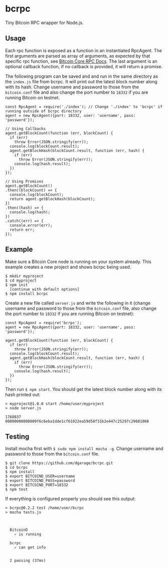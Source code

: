 # bcrpc
Tiny Bitcoin RPC wrapper for Node.js.

## Usage
Each rpc function is exposed as a function in an instantiated RpcAgent. The first arguments are parsed as array of arguments, as expected by that specific rpc function, see [Bitcoin Core RPC Docs](https://bitcoincore.org/en/doc). The last argument is an optional callback function, if no callback is provided, it will return a promise.

The following program can be saved and and run in the same directory as the ```index.js``` file from bcrpc. It will print out the latest block number along with its hash. Change username and password to those from the ```bitcoin.conf``` file and also change the port number to ```18332``` if you are running Bitcoin on testnet.

```
const RpcAgent = require('./index'); // Change './index' to 'bcrpc' if running outside of bcrpc directory
agent = new RpcAgent({port: 18332, user: 'username', pass: 'password'});

// Using Callbacks
agent.getBlockCount(function (err, blockCount) {
  if (err)
    throw Error(JSON.stringify(err));
  console.log(blockCount.result);
  agent.getBlockHash(blockCount.result, function (err, hash) {
    if (err)
      throw Error(JSON.stringify(err));
    console.log(hash.result);
  })
});

// Using Promises
agent.getBlockCount()
.then((blockCount) => {
  console.log(blockCount);
  return agent.getBlockHash(blockCount);
})
.then((hash) => {
  console.log(hash);
})
.catch((err) => {
  console.error(err);
  return err;
});
```

## Example
Make sure a Bitcoin Core node is running on your system already. This example creates a new project and shows bcrpc being used.

```
$ mkdir myproject
$ cd myproject
$ npm init
  [continue with default options]
$ npm install bcrpc
```

Create a new file called ```server.js``` and write the following in it (change username and password to those from the ```bitcoin.conf``` file, also change the port number to ```18332``` if you are running Bitcoin on testnet):

```
const RpcAgent = require('bcrpc');
agent = new RpcAgent({port: 18332, user: 'username', pass: 'password'});

agent.getBlockCount(function (err, blockCount) {
  if (err)
    throw Error(JSON.stringify(err));
  console.log(blockCount.result);
  agent.getBlockHash(blockCount.result, function (err, hash) {
    if (err)
      throw Error(JSON.stringify(err));
    console.log(hash.result);
  })
});
```

Then run ```$ npm start```. You should get the latest block number along with its hash printed out:

```
> myproject@1.0.0 start /home/user/myproject
> node server.js

1768837
00000000000009f6c6eba1dde1cf61022ea59d58f31b2e447c25297c29601008
```

## Testing
Install mocha first with ```$ sudo npm install mocha -g```. Change username and password to those from the ```bitcoin.conf``` file.

```
$ git clone https://github.com/dgarage/bcrpc.git
$ cd bcrpc
$ npm install
$ export BITCOIND_USER=username
$ export BITCOIND_PASS=password
$ export BITCOIND_PORT=18332
$ npm test
```

If everything is configured properly you should see this output:

```
> bcrpc@0.2.2 test /home/user/bcrpc
> mocha tests.js



  BitcoinD
    ✓ is running

  bcrpc
    ✓ can get info


  2 passing (37ms)
```

